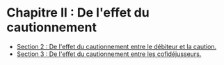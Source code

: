 # Chapitre II : De l'effet du cautionnement

- [Section 2 : De l'effet du cautionnement entre le débiteur et la caution.](section-2)
- [Section 3 : De l'effet du cautionnement entre les cofidéjusseurs.](section-3)
